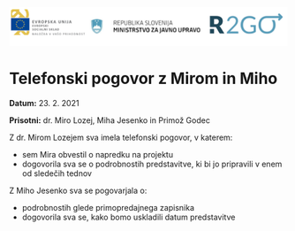 ![](logos.png)

# Telefonski pogovor z Mirom in Miho

**Datum:** 23. 2. 2021

**Prisotni:** dr. Miro Lozej, Miha Jesenko in Primož Godec 

Z dr. Mirom Lozejem sva imela telefonski pogovor, v katerem:
- sem Mira obvestil o napredku na projektu
- dogovorila sva se o podrobnostih predstavitve, ki bi jo pripravili v enem od sledečih tednov

Z Miho Jesenko sva se pogovarjala o:
- podrobnostih glede primopredajnega zapisnika
- dogovorila sva se, kako bomo uskladili datum predstavitve
